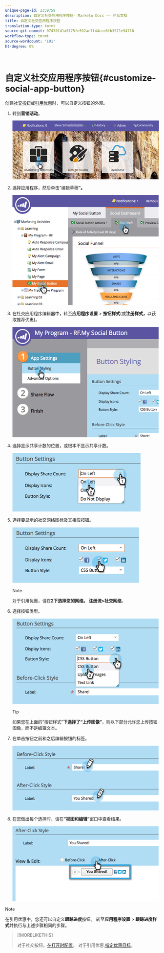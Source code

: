 ```yaml
---
unique-page-id: 2359759
description: 自定义社交应用程序按钮- Marketo Docs —— 产品文档
title: 自定义社交应用程序按钮
translation-type: tm+mt
source-git-commit: 074701d1a5f75fe592ac7f44cce6fb3571e94710
workflow-type: tm+mt
source-wordcount: '191'
ht-degree: 0%

---
```



# 自定义社交应用程序按钮{#customize-social-app-button}

创建[社交按钮](/help/marketo/product-docs/demand-generation/landing-pages/free-form-landing-pages/add-a-social-button-to-a-free-form-landing-page.md)或[引用优惠](/help/marketo/product-docs/demand-generation/social/referral-offers/create-a-referral-offer.md)时，可以自定义按钮的外观。

1. 转到&#x200B;**营销活动**。

   ![](assets/login-marketing-activities.png)

1. 选择应用程序，然后单击“编辑草稿&#x200B;**”。**

   ![](assets/image2014-9-23-17-3a3-3a34.png)

1. 在社交应用程序编辑器中，转至&#x200B;**应用程序设置** > **按钮样式**(或&#x200B;**注册样式，**&#x200B;以获取推荐优惠)。

   ![](assets/image2014-9-23-17-3a3-3a57.png)

1. 选择显示共享计数的位置，或根本不显示共享计数。

   ![](assets/image2014-9-23-17-3a4-3a10.png)

1. 选择要显示的社交网络图标及其相应按钮。

   ![](assets/image2014-9-23-17-3a4-3a22.png)

   >[!NOTE]
   >
   >对于引用优惠，请在&#x200B;**2下选择您的网络。 注册流>社交网络**。

1. 选择按钮类型。

   ![](assets/image2014-9-23-17-3a4-3a50.png)

   >[!TIP]
   >
   >如果您在上面的“按钮样式”**下选择了“上传图像”**，则以下部分允许您上传按钮图像，而不是编辑文本。

1. 在单击按钮之前和之后编辑按钮的标签。

   ![](assets/image2014-9-23-17-3a5-3a30.png)

1. 在您做出每个选择时，请在&#x200B;**“视图和编辑”**&#x200B;窗口中查看结果。

   ![](assets/image2014-9-23-17-3a5-3a42.png)

>[!NOTE]
>
>在引用优惠中，您还可以自定义&#x200B;**跟踪进度**&#x200B;按钮。 转至&#x200B;**应用程序设置** > **跟踪进度样式**&#x200B;并执行与上述步骤相同的步骤。

>[!MORELIKETHIS]
>
>对于社交按钮，[在打开时配置](/help/marketo/product-docs/demand-generation/social/configuring-social-actions/configure-when-social-button-opens.md)。 对于引用优惠,[指定优惠目标](/help/marketo/product-docs/demand-generation/social/referral-offers/specify-goal-for-referral-offer.md)。
